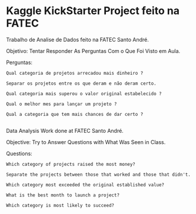 # Kaggle KickStarter Project feito na FATEC

Trabalho de Analise de Dados feito na FATEC Santo André.

  Objetivo: Tentar Responder As Perguntas Com o Que Foi Visto em Aula.
  
  Perguntas:
  
    Qual categoria de projetos arrecadou mais dinheiro ?

    Separar os projetos entre os que deram e não deram certo.

    Qual categoria mais superou o valor original estabelecido ?

    Qual o melhor mes para lançar um projeto ?

    Qual a categoria que tem mais chances de dar certo ?
    
##
Data Analysis Work done at FATEC Santo André.

  Objective: Try to Answer Questions with What Was Seen in Class.
  
  Questions:
  
    Which category of projects raised the most money?

    Separate the projects between those that worked and those that didn't.

    Which category most exceeded the original established value?

    What is the best month to launch a project?

    Which category is most likely to succeed?



